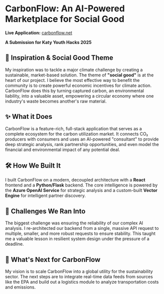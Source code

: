 # CarbonFlow: An AI-Powered Marketplace for Social Good

**Live Application:** [carbonflow.net](https://carbonflow.net)

**A Submission for Katy Youth Hacks 2025**

## 🌳 Inspiration & Social Good Theme

My inspiration was to tackle a major climate challenge by creating a sustainable, market-based solution. The theme of **"social good"** is at the heart of our project. I believe the most effective way to benefit the community is to create powerful economic incentives for climate action. CarbonFlow does this by turning captured carbon, an environmental liability, into a valuable asset, empowering a circular economy where one industry's waste becomes another's raw material.

## ✨ What it Does

CarbonFlow is a feature-rich, full-stack application that serves as a complete ecosystem for the carbon utilization market. It connects CO₂ producers with consumers and uses an AI-powered "consultant" to provide deep strategic analysis, rank partnership opportunities, and even model the financial and environmental impact of any potential deal.

## 🛠️ How We Built It

I built CarbonFlow on a modern, decoupled architecture with a **React** frontend and a **Python/Flask** backend. The core intelligence is powered by the **Azure OpenAI Service** for strategic analysis and a custom-built **Vector Engine** for intelligent partner discovery.

## 🏃 Challenges We Ran Into

The biggest challenge was ensuring the reliability of our complex AI analysis. I re-architected our backend from a single, massive API request to multiple, smaller, and more robust requests to ensure stability. This taught me a valuable lesson in resilient system design under the pressure of a deadline.

## 🚀 What's Next for CarbonFlow

My vision is to scale CarbonFlow into a global utility for the sustainability sector. The next steps are to integrate real-time data feeds from sources like the EPA and build out a logistics module to analyze transportation costs and emissions.
